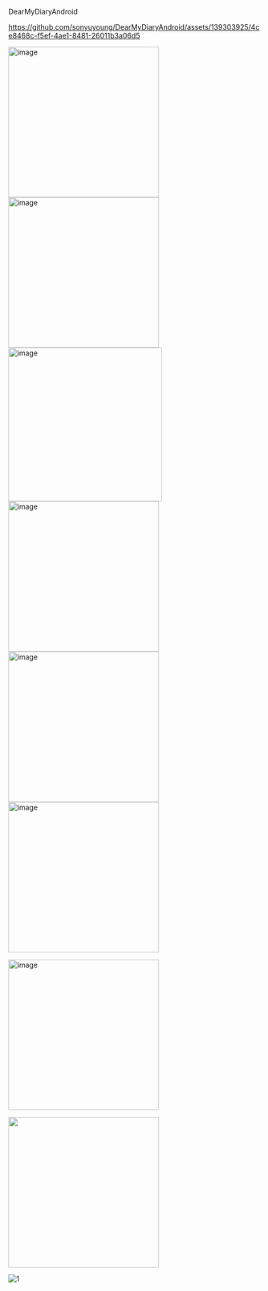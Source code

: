 DearMyDiaryAndroid


https://github.com/sonyuyoung/DearMyDiaryAndroid/assets/139303925/4ce8468c-f5ef-4ae1-8481-26011b3a06d5


<img width="300" alt="image" src="https://github.com/sonyuyoung/DearMyDiaryAndroid/assets/139303925/a1e7eb92-a503-42a6-895d-e7bf5c340b12">

<br/>
<img width="300" alt="image" src="https://github.com/sonyuyoung/DearMyDiaryAndroid/assets/139303925/0bbae73c-d626-4812-91b9-1fefacd20407">
<br/>
<img width="306" alt="image" src="https://github.com/sonyuyoung/DearMyDiaryAndroid/assets/139303925/cab3f65a-dc74-4549-a9d1-a81debfb3e59">

<br/>
<img width="300" alt="image" src="https://github.com/sonyuyoung/DearMyDiaryAndroid/assets/139303925/734ad220-57f1-4be1-ac71-4bd80f5ea95e">

<br/>
<img width="300" alt="image" src="https://github.com/sonyuyoung/DearMyDiaryAndroid/assets/139303925/8680f479-02ba-4a7c-90db-bdf1324cccc8">


<br/>

<img width="300" alt="image" src="https://github.com/sonyuyoung/DearMyDiaryAndroid/assets/139303925/080206bb-f77f-4aac-b55f-cd7891c98794">
<br/>





<img width="300" alt="image" src="https://github.com/sonyuyoung/DearMyDiaryAndroid/assets/139303925/70caa313-a7c6-43bc-8a7a-c4a5870933e1"><br/>

<img width="300"  src="https://github.com/sonyuyoung/DearMyDiaryAndroid/assets/139303925/c39e2112-244e-4f9e-a263-801a4b154c9a
">

![1](https://github.com/sonyuyoung/DearMyDiaryAndroid/assets/139303925/338f5308-f7be-4b46-86d9-10aa929f7949)

